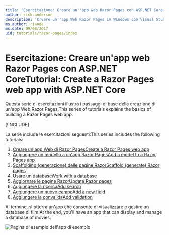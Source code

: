 ```yaml
---
title: 'Esercitazione: Creare un''app web Razor Pages con ASP.NET Core'
author: rick-anderson
description: 'Creare un''app Web Razor Pages in Windows con Visual Studio, ASP.NET Core ed EF Core.'
ms.author: riande
ms.date: 09/08/2017
uid: tutorials/razor-pages/index
---
```

# <a name="tutorial-create-a-razor-pages-web-app-with-aspnet-core"></a><span data-ttu-id="7cc63-103">Esercitazione: Creare un'app web Razor Pages con ASP.NET Core</span><span class="sxs-lookup"><span data-stu-id="7cc63-103">Tutorial: Create a Razor Pages web app with ASP.NET Core</span></span>

<span data-ttu-id="7cc63-104">Questa serie di esercitazioni illustra i passaggi di base della creazione di un'app Web Razor Pages.</span><span class="sxs-lookup"><span data-stu-id="7cc63-104">This series of tutorials explains the basics of building a Razor Pages web app.</span></span> 

[!INCLUDE[](~/includes/advancedRP.md)]

<span data-ttu-id="7cc63-105">La serie include le esercitazioni seguenti:</span><span class="sxs-lookup"><span data-stu-id="7cc63-105">This series includes the following tutorials:</span></span>

1. [<span data-ttu-id="7cc63-106">Creare un'app Web di Razor Pages</span><span class="sxs-lookup"><span data-stu-id="7cc63-106">Create a Razor Pages web app</span></span>](xref:tutorials/razor-pages/razor-pages-start)
1. [<span data-ttu-id="7cc63-107">Aggiungere un modello a un'app Razor Pages</span><span class="sxs-lookup"><span data-stu-id="7cc63-107">Add a model to a Razor Pages app</span></span>](xref:tutorials/razor-pages/model)
1. [<span data-ttu-id="7cc63-108">Scaffolding (generazione) delle pagine Razor</span><span class="sxs-lookup"><span data-stu-id="7cc63-108">Scaffold (generate) Razor pages</span></span>](xref:tutorials/razor-pages/page)
1. [<span data-ttu-id="7cc63-109">Usare un database</span><span class="sxs-lookup"><span data-stu-id="7cc63-109">Work with a database</span></span>](xref:tutorials/razor-pages/sql)
1. [<span data-ttu-id="7cc63-110">Aggiornare le pagine Razor</span><span class="sxs-lookup"><span data-stu-id="7cc63-110">Update Razor pages</span></span>](xref:tutorials/razor-pages/da1)
1. [<span data-ttu-id="7cc63-111">Aggiungere la ricerca</span><span class="sxs-lookup"><span data-stu-id="7cc63-111">Add search</span></span>](xref:tutorials/razor-pages/search)
1. [<span data-ttu-id="7cc63-112">Aggiungere un nuovo campo</span><span class="sxs-lookup"><span data-stu-id="7cc63-112">Add a new field</span></span>](xref:tutorials/razor-pages/new-field)
1. [<span data-ttu-id="7cc63-113">Aggiungere la convalida</span><span class="sxs-lookup"><span data-stu-id="7cc63-113">Add validation</span></span>](xref:tutorials/razor-pages/validation)

<span data-ttu-id="7cc63-114">Al termine, si otterrà un'app che consente di visualizzare e gestire un database di film.</span><span class="sxs-lookup"><span data-stu-id="7cc63-114">At the end, you'll have an app that can display and manage a database of movies.</span></span>

![Pagina di esempio dell'app di esempio](index/_static/sample-page.png)
